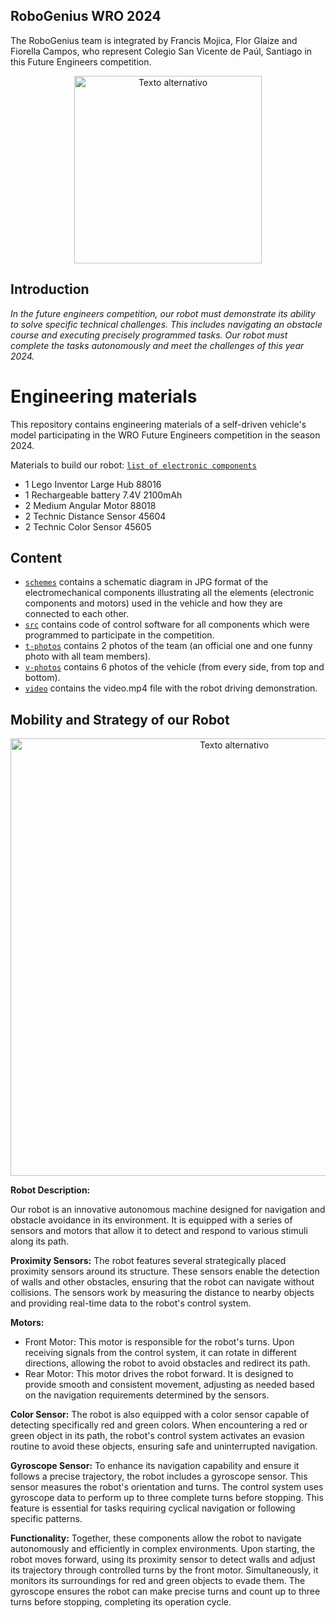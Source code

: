 ## RoboGenius WRO 2024
The RoboGenius team is integrated by Francis Mojica, Flor Glaize and Fiorella Campos, who represent Colegio San Vicente de Paúl, Santiago in this Future Engineers competition.

<div style="text-align: center;">
  <img src="https://github.com/csvprobotica/RoboGenius/blob/main/t-photos/RoboGenius-Normal.jpg" alt="Texto alternativo" width="300"/>
</div>

## Introduction
_In the future engineers competition, our robot must demonstrate its ability to solve specific technical challenges. This includes navigating an obstacle course and executing precisely programmed tasks. Our robot must complete the tasks autonomously and meet the challenges of this year 2024._

Engineering materials
====

This repository contains engineering materials of a self-driven vehicle's model participating in the WRO Future Engineers competition in the season 2024.

Materials to build our robot: [`list of electronic components`](https://github.com/csvprobotica/RoboGenius/blob/main/schemes/Listado%20de%20Componentes_2.png)
* 1 Lego Inventor Large Hub 88016
* 1 Rechargeable battery 7.4V 2100mAh
* 2 Medium Angular Motor 88018
* 2 Technic Distance Sensor 45604
* 2 Technic Color Sensor 45605


## Content
* [`schemes`](https://github.com/csvprobotica/RoboGenius/tree/main/schemes) contains a schematic diagram in JPG format of the electromechanical components illustrating all the elements (electronic components and motors) used in the vehicle and how they are connected to each other.
* [`src`](https://github.com/csvprobotica/RoboGenius/tree/main/src) contains code of control software for all components which were programmed to participate in the competition.
* [`t-photos`](https://github.com/csvprobotica/RoboGenius/tree/main/t-photos) contains 2 photos of the team (an official one and one funny photo with all team members).
* [`v-photos`](https://github.com/csvprobotica/RoboGenius/tree/main/v-photos) contains 6 photos of the vehicle (from every side, from top and bottom).
* [`video`](https://github.com/csvprobotica/RoboGenius/tree/main/video) contains the video.mp4 file with the robot driving demonstration.

## Mobility and Strategy of our Robot

<div style="text-align: center;">
  <img src="https://github.com/csvprobotica/RoboGenius/blob/main/v-photos/Robot.jpg" alt="Texto alternativo" width="700"/>
</div>

**Robot Description:**

Our robot is an innovative autonomous machine designed for navigation and obstacle avoidance in its environment. It is equipped with a series of sensors and motors that allow it to detect and respond to various stimuli along its path.

**Proximity Sensors:**
The robot features several strategically placed proximity sensors around its structure. These sensors enable the detection of walls and other obstacles, ensuring that the robot can navigate without collisions. The sensors work by measuring the distance to nearby objects and providing real-time data to the robot's control system.

**Motors:**
* Front Motor: This motor is responsible for the robot's turns. Upon receiving signals from the control system, it can rotate in different directions, allowing the robot to avoid obstacles and redirect its path.
* Rear Motor: This motor drives the robot forward. It is designed to provide smooth and consistent movement, adjusting as needed based on the navigation requirements determined by the sensors.

**Color Sensor:**
The robot is also equipped with a color sensor capable of detecting specifically red and green colors. When encountering a red or green object in its path, the robot's control system activates an evasion routine to avoid these objects, ensuring safe and uninterrupted navigation.

**Gyroscope Sensor:**
To enhance its navigation capability and ensure it follows a precise trajectory, the robot includes a gyroscope sensor. This sensor measures the robot's orientation and turns. The control system uses gyroscope data to perform up to three complete turns before stopping. This feature is essential for tasks requiring cyclical navigation or following specific patterns.

**Functionality:**
Together, these components allow the robot to navigate autonomously and efficiently in complex environments. Upon starting, the robot moves forward, using its proximity sensor to detect walls and adjust its trajectory through controlled turns by the front motor. Simultaneously, it monitors its surroundings for red and green objects to evade them. The gyroscope ensures the robot can make precise turns and count up to three turns before stopping, completing its operation cycle.


